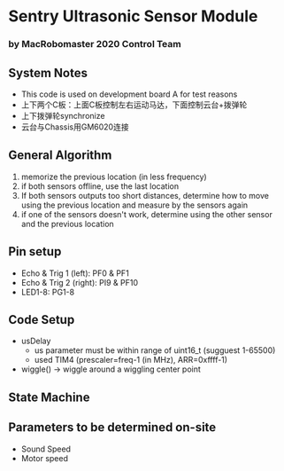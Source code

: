 # Sentry Ultrasonic Sensor Module
### by MacRobomaster 2020 Control Team

## System Notes
- This code is used on development board A for test reasons
- 上下两个C板：上面C板控制左右运动马达，下面控制云台+拨弹轮  
- 上下拨弹轮synchronize 
- 云台与Chassis用GM6020连接

## General Algorithm
1. memorize the previous location (in less frequency)  
2. if both sensors offline, use the last location  
3. If both sensors outputs too short distances, determine how to move using the previous location and measure by the sensors again  
4. if one of the sensors doesn't work, determine using the other sensor and the previous location  

## Pin setup
- Echo & Trig 1 (left):   PF0 & PF1  
- Echo & Trig 2 (right):  PI9 & PF10  
- LED1-8: PG1-8

## Code Setup
- usDelay
    - us parameter must be within range of uint16_t (sugguest 1-65500)
    - used TIM4 (prescaler=freq-1 (in MHz), ARR=0xffff-1)
- wiggle() -> wiggle around a wiggling center point

## State Machine

## Parameters to be determined on-site
- Sound Speed  
- Motor speed  